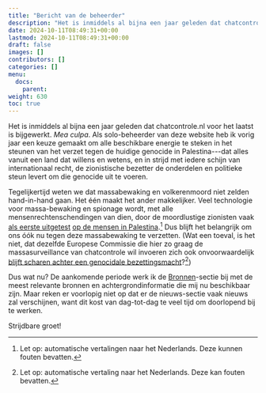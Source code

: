 ```yaml
---
title: "Bericht van de beheerder"
description: "Het is inmiddels al bijna een jaar geleden dat chatcontrole.nl voor het laatst is bijgewerkt. Dit is waarom, en hoe het nu verder zal gaan."
date: 2024-10-11T08:49:31+00:00
lastmod: 2024-10-11T08:49:31+00:00
draft: false
images: []
contributors: []
categories: []
menu:
  docs:
    parent: 
weight: 630
toc: true
---
```


Het is inmiddels al bijna een jaar geleden dat chatcontrole.nl voor het laatst is bijgewerkt. _Mea culpa_. Als solo-beheerder van deze website heb ik vorig jaar een keuze gemaakt om alle beschikbare energie te steken in het steunen van het verzet tegen de huidige genocide in Palestina---dat alles vanuit een land dat willens en wetens, en in strijd met iedere schijn van internationaal recht, de zionistische bezetter de onderdelen en politieke steun levert om die genocide uit te voeren.

Tegelijkertijd weten we dat massabewaking en volkerenmoord niet zelden hand-in-hand gaan. Het één maakt het ander makkelijker. Veel technologie voor massa-bewaking en spionage wordt, met alle mensenrechtenschendingen van dien, door de moordlustige zionisten vaak [als eerste uitgetest](https://antonyloewenstein-com.translate.goog/books/the-palestine-laboratory-how-israel-exports-the-technology-of-occupation-around-the-world/?_x_tr_sl=en&_x_tr_tl=nl) [op de mensen in Palestina](https://imeu-org.translate.goog/article/fact-sheet-israeli-surveillance-restrictions-on-palestinian-movement?_x_tr_sl=en&_x_tr_tl=nl).[^1] Dus blijft het belangrijk om ons óók nu tegen deze massabewaking te verzetten. (Wat een toeval, is het niet, dat dezelfde Europese Commissie die hier zo graag de massasurveillance van chatcontrole wil invoeren zich ook onvoorwaardelijk [blijft scharen achter een genocidale bezettingsmacht](https://www-aljazeera-com.translate.goog/news/2023/10/20/eu-staffers-criticise-von-der-leyens-uncontrolled-support-of-israel?_x_tr_sl=en&_x_tr_tl=nl)?[^2])

Dus wat nu? De aankomende periode werk ik de [Bronnen](/docs/)-sectie bij met de meest relevante bronnen en achtergrondinformatie die mij nu beschikbaar zijn. Maar reken er voorlopig niet op dat er de nieuws-sectie vaak nieuws zal verschijnen, want dit kost van dag-tot-dag te veel tijd om doorlopend bij te werken.

Strijdbare groet!

[^1]: Let op: automatische vertalingen naar het Nederlands. Deze kunnen fouten bevatten.
[^2]: Let op: automatische vertaling naar het Nederlands. Deze kan fouten bevatten.
